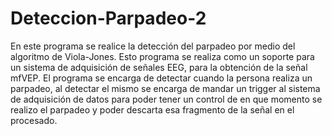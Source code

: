 # Deteccion-Parpadeo-2
En este programa se realice la detección del parpadeo por medio del algoritmo de Viola-Jones. Esto programa se realiza como un soporte para un sistema de adquisición de señales EEG, para la obtención de la señal mfVEP. El programa se encarga de detectar cuando la persona realiza un parpadeo, al detectar el mismo se encarga de mandar un trigger al sistema de adquisición de datos para poder tener un control de en que momento se realizo el parpadeo y poder descarta esa fragmento de la señal en el procesado.
